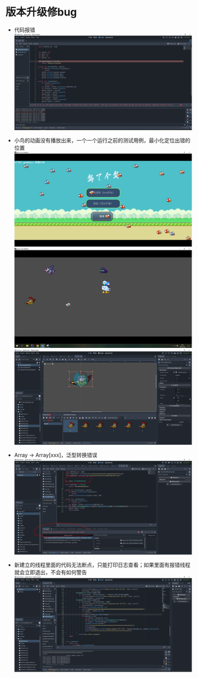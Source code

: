 # 版本升级修bug

- 代码报错
  ![Image text](image/298/img_1.png)

- 小鸟的动画没有播放出来，一个一个运行之前的测试用例，最小化定位出错的位置
  ![Image text](image/298/img.png)
  ![Image text](image/298/img_2.png)
  ![Image text](image/298/img_3.png)

- Array -> Array[xxx]，泛型转换错误
  ![Image text](image/298/img_4.png)


- 新建立的线程里面的代码无法断点，只能打印日志查看；如果里面有报错线程就会立即退出，不会有如何警告
  ![Image text](image/298/img_5.png)